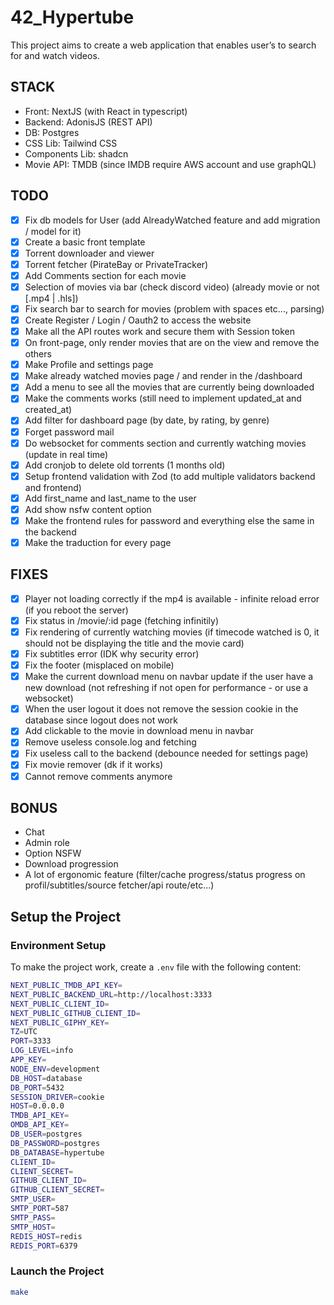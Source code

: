 # 42_Hypertube

This project aims to create a web application that enables user’s to search for and
watch videos.

## STACK

- Front: NextJS (with React in typescript)
- Backend: AdonisJS (REST API)
- DB: Postgres
- CSS Lib: Tailwind CSS
- Components Lib: shadcn
- Movie API: TMDB (since IMDB require AWS account and use graphQL)

## TODO

- [x] Fix db models for User (add AlreadyWatched feature and add migration / model for it)
- [x] Create a basic front template
- [x] Torrent downloader and viewer
- [x] Torrent fetcher (PirateBay or PrivateTracker)
- [x] Add Comments section for each movie
- [x] Selection of movies via bar (check discord video) (already movie or not [.mp4 | .hls])
- [x] Fix search bar to search for movies (problem with spaces etc..., parsing)
- [x] Create Register / Login / Oauth2 to access the website
- [x] Make all the API routes work and secure them with Session token
- [x] On front-page, only render movies that are on the view and remove the others
- [x] Make Profile and settings page
- [x] Make already watched movies page / and render in the /dashboard
- [x] Add a menu to see all the movies that are currently being downloaded
- [x] Make the comments works (still need to implement updated_at and created_at)
- [x] Add filter for dashboard page (by date, by rating, by genre)
- [x] Forget password mail
- [x] Do websocket for comments section and currently watching movies (update in real time)
- [x] Add cronjob to delete old torrents (1 months old)
- [x] Setup frontend validation with Zod (to add multiple validators backend and frontend)
- [x] Add first_name and last_name to the user
- [x] Add show nsfw content option
- [x] Make the frontend rules for password and everything else the same in the backend
- [x] Make the traduction for every page

## FIXES

- [x] Player not loading correctly if the mp4 is available - infinite reload error (if you reboot the server)
- [x] Fix status in /movie/:id page (fetching infinitily)
- [x] Fix rendering of currently watching movies (if timecode watched is 0, it should not be displaying the title and the movie card)
- [x] Fix subtitles error (IDK why security error)
- [x] Fix the footer (misplaced on mobile)
- [x] Make the current download menu on navbar update if the user have a new download (not refreshing if not open for performance - or use a websocket)
- [x] When the user logout it does not remove the session cookie in the database since logout does not work
- [x] Add clickable to the movie in download menu in navbar
- [x] Remove useless console.log and fetching
- [x] Fix useless call to the backend (debounce needed for settings page)
- [x] Fix movie remover (dk if it works)
- [x] Cannot remove comments anymore

## BONUS

- Chat
- Admin role
- Option NSFW
- Download progression
- A lot of ergonomic feature (filter/cache progress/status progress on profil/subtitles/source fetcher/api route/etc...)

## Setup the Project

### Environment Setup
To make the project work, create a `.env` file with the following content:

```bash
NEXT_PUBLIC_TMDB_API_KEY=
NEXT_PUBLIC_BACKEND_URL=http://localhost:3333
NEXT_PUBLIC_CLIENT_ID=
NEXT_PUBLIC_GITHUB_CLIENT_ID=
NEXT_PUBLIC_GIPHY_KEY=
TZ=UTC
PORT=3333
LOG_LEVEL=info
APP_KEY=
NODE_ENV=development
DB_HOST=database
DB_PORT=5432
SESSION_DRIVER=cookie
HOST=0.0.0.0
TMDB_API_KEY=
OMDB_API_KEY=
DB_USER=postgres
DB_PASSWORD=postgres
DB_DATABASE=hypertube
CLIENT_ID=
CLIENT_SECRET=
GITHUB_CLIENT_ID=
GITHUB_CLIENT_SECRET=
SMTP_USER=
SMTP_PORT=587
SMTP_PASS=
SMTP_HOST=
REDIS_HOST=redis
REDIS_PORT=6379
```

### Launch the Project
```bash
make 
```

